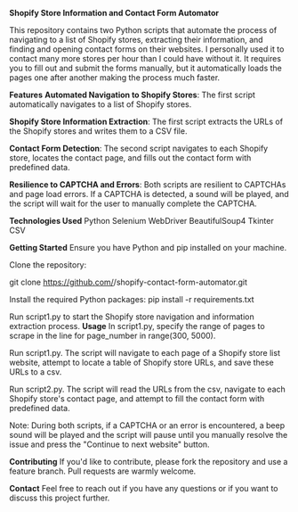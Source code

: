 **Shopify Store Information and Contact Form Automator**

This repository contains two Python scripts that automate the process of navigating to a list of Shopify stores, extracting their information, and finding and opening contact forms on their websites. I personally used it to contact many more stores per hour than I could have without it. It requires you to fill out and submit the forms manually, but it automatically loads the pages one after another making the process much faster. 

**Features**
**Automated Navigation to Shopify Stores**: The first script automatically navigates to a list of Shopify stores.

**Shopify Store Information Extraction**: The first script extracts the URLs of the Shopify stores and writes them to a CSV file.

**Contact Form Detection**: The second script navigates to each Shopify store, locates the contact page, and fills out the contact form with predefined data.

**Resilience to CAPTCHA and Errors**: Both scripts are resilient to CAPTCHAs and page load errors. If a CAPTCHA is detected, a sound will be played, and the script will wait for the user to manually complete the CAPTCHA.

**Technologies Used**
Python
Selenium WebDriver
BeautifulSoup4
Tkinter
CSV

**Getting Started**
Ensure you have Python and pip installed on your machine.

Clone the repository:

git clone https://github.com/<your-github-username>/shopify-contact-form-automator.git

Install the required Python packages:
pip install -r requirements.txt

Run script1.py to start the Shopify store navigation and information extraction process.
**Usage**
In script1.py, specify the range of pages to scrape in the line for page_number in range(300, 5000).

Run script1.py. The script will navigate to each page of a Shopify store list website, attempt to locate a table of Shopify store URLs, and save these URLs to a csv.

Run script2.py. The script will read the URLs from the csv, navigate to each Shopify store's contact page, and attempt to fill the contact form with predefined data.

Note: During both scripts, if a CAPTCHA or an error is encountered, a beep sound will be played and the script will pause until you manually resolve the issue and press the "Continue to next website" button.

**Contributing**
If you'd like to contribute, please fork the repository and use a feature branch. Pull requests are warmly welcome.

**Contact**
Feel free to reach out if you have any questions or if you want to discuss this project further.

